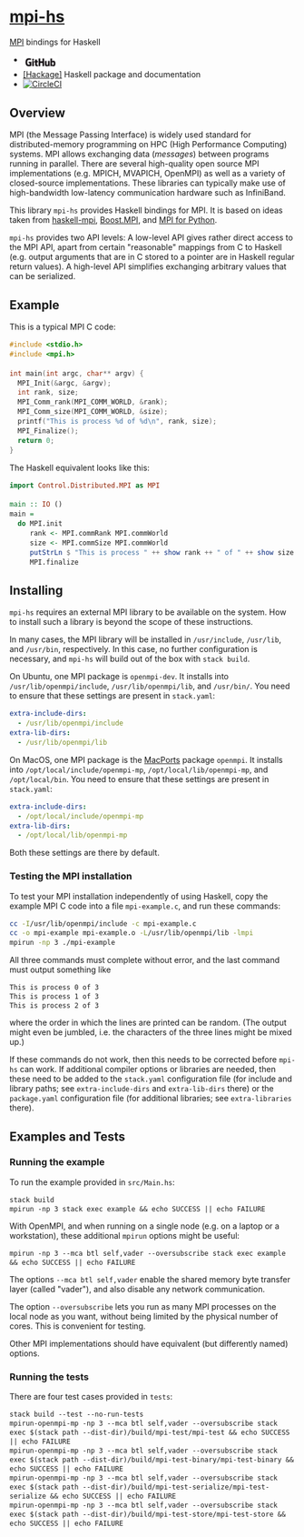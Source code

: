 # [mpi-hs](https://github.com/eschnett/mpi-hs)

[MPI](https://www.mpi-forum.org) bindings for Haskell

* [<img alt="Github" src="share/GitHub_Logo.png" height="25"
  align="middle">](https://github.com/eschnett/mpi-hs)
* [[Hackage]](http://hackage.haskell.org/package/mpi-hs) Haskell
  package and documentation
* [![CircleCI](https://circleci.com/gh/eschnett/mpi-hs.svg?style=svg)](https://circleci.com/gh/eschnett/mpi-hs)



## Overview

MPI (the Message Passing Interface) is widely used standard for
distributed-memory programming on HPC (High Performance Computing)
systems. MPI allows exchanging data (_messages_) between programs
running in parallel. There are several high-quality open source MPI
implementations (e.g. MPICH, MVAPICH, OpenMPI) as well as a variety of
closed-source implementations. These libraries can typically make use
of high-bandwidth low-latency communication hardware such as
InfiniBand.

This library `mpi-hs` provides Haskell bindings for MPI. It is based
on ideas taken from
[haskell-mpi](https://github.com/bjpop/haskell-mpi),
[Boost.MPI](https://www.boost.org/doc/libs/1_64_0/doc/html/mpi.html),
and [MPI for Python](https://mpi4py.readthedocs.io/en/stable/).

`mpi-hs` provides two API levels: A low-level API gives rather direct
access to the MPI API, apart from certain "reasonable" mappings from C
to Haskell (e.g. output arguments that are in C stored to a pointer
are in Haskell regular return values). A high-level API simplifies
exchanging arbitrary values that can be serialized.



## Example

This is a typical MPI C code:
```C
#include <stdio.h>
#include <mpi.h>

int main(int argc, char** argv) {
  MPI_Init(&argc, &argv);
  int rank, size;
  MPI_Comm_rank(MPI_COMM_WORLD, &rank);
  MPI_Comm_size(MPI_COMM_WORLD, &size);
  printf("This is process %d of %d\n", rank, size);
  MPI_Finalize();
  return 0;
}
```

The Haskell equivalent looks like this:
```Haskell
import Control.Distributed.MPI as MPI

main :: IO ()
main =
  do MPI.init
     rank <- MPI.commRank MPI.commWorld
     size <- MPI.commSize MPI.commWorld
     putStrLn $ "This is process " ++ show rank ++ " of " ++ show size
     MPI.finalize
```



## Installing

`mpi-hs` requires an external MPI library to be available on the
system. How to install such a library is beyond the scope of these
instructions.

<!---
(It is important that the MPI library's include files, libraries, and
executables are installed consistently. A common source of problems is
that there are several MPI implementations available on a system, and
that the default include file `mpi.h`, the library `libmpi.a`, and/or
the executable `mpirun` are provided by different implementations.
This will lead to various problems, often segfaults, since neither the
operating system nor these libraries provide any protection against
such a mismatch.)
-->

In many cases, the MPI library will be installed in `/usr/include`,
`/usr/lib`, and `/usr/bin`, respectively. In this case, no further
configuration is necessary, and `mpi-hs` will build out of the box
with `stack build`.

On Ubuntu, one MPI package is `openmpi-dev`. It installs into
`/usr/lib/openmpi/include`, `/usr/lib/openmpi/lib`, and `/usr/bin/`.
You need to ensure that these settings are present in `stack.yaml`:

```yaml
extra-include-dirs:
  - /usr/lib/openmpi/include
extra-lib-dirs:
  - /usr/lib/openmpi/lib
```

On MacOS, one MPI package is the [MacPorts](https://www.macports.org)
package `openmpi`. It installs into `/opt/local/include/openmpi-mp`,
`/opt/local/lib/openmpi-mp`, and `/opt/local/bin`. You need to ensure
that these settings are present in `stack.yaml`:

```yaml
extra-include-dirs:
  - /opt/local/include/openmpi-mp
extra-lib-dirs:
  - /opt/local/lib/openmpi-mp
```

Both these settings are there by default.

### Testing the MPI installation

To test your MPI installation independently of using Haskell, copy the
example MPI C code into a file `mpi-example.c`, and run these commands:

```sh
cc -I/usr/lib/openmpi/include -c mpi-example.c
cc -o mpi-example mpi-example.o -L/usr/lib/openmpi/lib -lmpi
mpirun -np 3 ./mpi-example
```

All three commands must complete without error, and the last command
must output something like

```
This is process 0 of 3
This is process 1 of 3
This is process 2 of 3
```

where the order in which the lines are printed can be random. (The
output might even be jumbled, i.e. the characters of the three lines
might be mixed up.)

If these commands do not work, then this needs to be corrected before
`mpi-hs` can work. If additional compiler options or libraries are
needed, then these need to be added to the `stack.yaml` configuration
file (for include and library paths; see `extra-include-dirs` and
`extra-lib-dirs` there) or the `package.yaml` configuration file (for
additional libraries; see `extra-libraries` there).



## Examples and Tests

### Running the example

To run the example provided in `src/Main.hs`:

```
stack build
mpirun -np 3 stack exec example && echo SUCCESS || echo FAILURE
```

With OpenMPI, and when running on a single node (e.g. on a laptop or a
workstation), these additional `mpirun` options might be useful:

```
mpirun -np 3 --mca btl self,vader --oversubscribe stack exec example && echo SUCCESS || echo FAILURE
```

The options `--mca btl self,vader` enable the shared memory byte
transfer layer (called "vader"), and also disable any network
communication.

The option `--oversubscribe` lets you run as many MPI processes on the
local node as you want, without being limited by the physical number
of cores. This is convenient for testing.

Other MPI implementations should have equivalent (but differently
named) options.

### Running the tests

There are four test cases provided in `tests`:

```
stack build --test --no-run-tests
mpirun-openmpi-mp -np 3 --mca btl self,vader --oversubscribe stack exec $(stack path --dist-dir)/build/mpi-test/mpi-test && echo SUCCESS || echo FAILURE
mpirun-openmpi-mp -np 3 --mca btl self,vader --oversubscribe stack exec $(stack path --dist-dir)/build/mpi-test-binary/mpi-test-binary && echo SUCCESS || echo FAILURE
mpirun-openmpi-mp -np 3 --mca btl self,vader --oversubscribe stack exec $(stack path --dist-dir)/build/mpi-test-serialize/mpi-test-serialize && echo SUCCESS || echo FAILURE
mpirun-openmpi-mp -np 3 --mca btl self,vader --oversubscribe stack exec $(stack path --dist-dir)/build/mpi-test-store/mpi-test-store && echo SUCCESS || echo FAILURE
```
